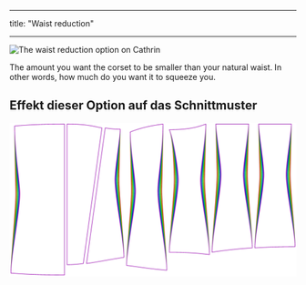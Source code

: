 - - -
title: "Waist reduction"
- - -

![The waist reduction option on Cathrin](./waistreduction.svg)

The amount you want the corset to be smaller than your natural waist. In other words, how much do you want it to squeeze you.

## Effekt dieser Option auf das Schnittmuster

![This image shows the effect of this option by superimposing several variants that have a different value for this option](cathrin_waistreduction_sample.svg "Effect of this option on the pattern")

